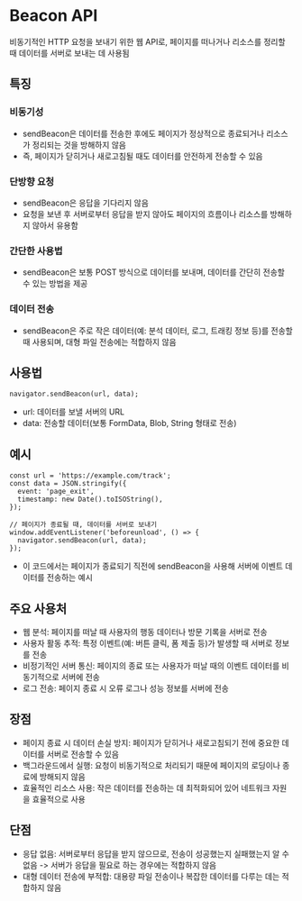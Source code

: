 # Beacon API

비동기적인 HTTP 요청을 보내기 위한 웹 API로, 페이지를 떠나거나 리소스를 정리할 때 데이터를 서버로 보내는 데 사용됨

## 특징

### 비동기성

- sendBeacon은 데이터를 전송한 후에도 페이지가 정상적으로 종료되거나 리소스가 정리되는 것을 방해하지 않음
- 즉, 페이지가 닫히거나 새로고침될 때도 데이터를 안전하게 전송할 수 있음

### 단방향 요청

- sendBeacon은 응답을 기다리지 않음
- 요청을 보낸 후 서버로부터 응답을 받지 않아도 페이지의 흐름이나 리소스를 방해하지 않아서 유용함

### 간단한 사용법

- sendBeacon은 보통 POST 방식으로 데이터를 보내며, 데이터를 간단히 전송할 수 있는 방법을 제공

### 데이터 전송

- sendBeacon은 주로 작은 데이터(예: 분석 데이터, 로그, 트래킹 정보 등)를 전송할 때 사용되며, 대형 파일 전송에는 적합하지 않음

## 사용법

```
navigator.sendBeacon(url, data);
```

- url: 데이터를 보낼 서버의 URL
- data: 전송할 데이터(보통 FormData, Blob, String 형태로 전송)

## 예시

```
const url = 'https://example.com/track';
const data = JSON.stringify({
  event: 'page_exit',
  timestamp: new Date().toISOString(),
});

// 페이지가 종료될 때, 데이터를 서버로 보내기
window.addEventListener('beforeunload', () => {
  navigator.sendBeacon(url, data);
});
```

- 이 코드에서는 페이지가 종료되기 직전에 sendBeacon을 사용해 서버에 이벤트 데이터를 전송하는 예시

## 주요 사용처

- 웹 분석: 페이지를 떠날 때 사용자의 행동 데이터나 방문 기록을 서버로 전송
- 사용자 활동 추적: 특정 이벤트(예: 버튼 클릭, 폼 제출 등)가 발생할 때 서버로 정보를 전송
- 비정기적인 서버 통신: 페이지의 종료 또는 사용자가 떠날 때의 이벤트 데이터를 비동기적으로 서버에 전송
- 로그 전송: 페이지 종료 시 오류 로그나 성능 정보를 서버에 전송

## 장점

- 페이지 종료 시 데이터 손실 방지: 페이지가 닫히거나 새로고침되기 전에 중요한 데이터를 서버로 전송할 수 있음
- 백그라운드에서 실행: 요청이 비동기적으로 처리되기 때문에 페이지의 로딩이나 종료에 방해되지 않음
- 효율적인 리소스 사용: 작은 데이터를 전송하는 데 최적화되어 있어 네트워크 자원을 효율적으로 사용

## 단점

- 응답 없음: 서버로부터 응답을 받지 않으므로, 전송이 성공했는지 실패했는지 알 수 없음 -> 서버가 응답을 필요로 하는 경우에는 적합하지 않음
- 대형 데이터 전송에 부적합: 대용량 파일 전송이나 복잡한 데이터를 다루는 데는 적합하지 않음
